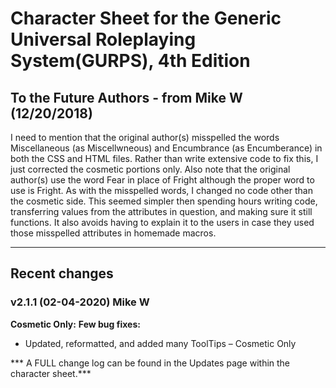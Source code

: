 # Character Sheet for the Generic Universal Roleplaying System(GURPS), 4th Edition

## To the Future Authors - from Mike W (12/20/2018)
I need to mention that the original author(s) misspelled the words Miscellaneous (as Miscellwneous) and Encumbrance (as Encumberance) in both the CSS and HTML files. Rather than write extensive code to fix this, I just corrected the cosmetic portions only. Also note that the original author(s) use the word Fear in place of Fright although the proper word to use is Fright. As with the misspelled words, I changed no code other than the cosmetic side. This seemed simpler then spending hours writing code, transferring values from the attributes in question, and making sure it still functions. It also avoids having to explain it to the users in case they used those misspelled attributes in homemade macros.

-------------------------------------------------------------------------------------------------------
## Recent changes

### v2.1.1 (02-04-2020) Mike W

**Cosmetic Only:**
**Few bug fixes:**

* Updated, reformatted, and added many ToolTips – Cosmetic Only

*** A FULL change log can be found in the Updates page within the character sheet.***